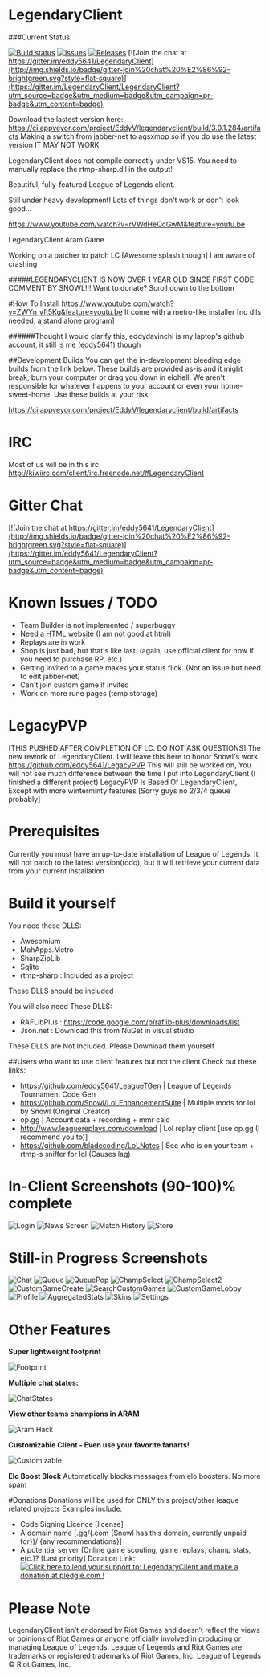LegendaryClient
===============
###Current Status: 

[![Build status](https://img.shields.io/appveyor/ci/EddyV/legendaryclient.svg?style=flat-square)](https://ci.appveyor.com/project/EddyV/legendaryclient/branch/master)
[![Issues](https://img.shields.io/github/issues/LegendaryClient/LegendaryClient.svg?style=flat-square)](https://github.com/eddy5641/LegendaryClient/issues)
[![Releases](https://img.shields.io/github/release/LegendaryClient/LegendaryClient.svg?style=flat-square)](https://github.com/eddy5641/LegendaryClient/releases)
[![Join the chat at https://gitter.im/eddy5641/LegendaryClient](http://img.shields.io/badge/gitter-join%20chat%20%E2%86%92-brightgreen.svg?style=flat-square)](https://gitter.im/LegendaryClient/LegendaryClient?utm_source=badge&utm_medium=badge&utm_campaign=pr-badge&utm_content=badge)

Download the lastest version here: https://ci.appveyor.com/project/EddyV/legendaryclient/build/3.0.1.284/artifacts
    Making a switch from jabber-net to agsxmpp so if you do use the latest version IT MAY NOT WORK

LegendaryClient does not compile correctly under VS15. You need to manually replace the rtmp-sharp.dll in the output!

Beautiful, fully-featured League of Legends client.

Still under heavy development! Lots of things don't work or don't look good...

https://www.youtube.com/watch?v=rVWdHeQcGwM&feature=youtu.be

LegendaryClient Aram Game

Working on a patcher to patch LC [Awesome splash though]
I am aware of crashing

#####LEGENDARYCLIENT IS NOW OVER 1 YEAR OLD SINCE FIRST CODE COMMENT BY SNOWL!!!
Want to donate? Scroll down to the bottom

#How To Install
https://www.youtube.com/watch?v=ZWYn_vft5Kg&feature=youtu.be
It come with a metro-like installer [no dlls needed, a stand alone program]

######Thought I would clarify this, eddydavinchi is my laptop's github account, it still is me (eddy5641) though 

##Development Builds
You can get the in-development bleeding edge builds from the link below.
These builds are provided as-is and it might break, burn your computer or drag you down in elohell.
We aren't responsible for whatever happens to your account or even your home-sweet-home.
Use these builds at your risk.

https://ci.appveyor.com/project/EddyV/legendaryclient/build/artifacts

IRC
===
Most of us will be in this irc
http://kiwiirc.com/client/irc.freenode.net/#LegendaryClient

Gitter Chat
===========
[![Join the chat at https://gitter.im/eddy5641/LegendaryClient](http://img.shields.io/badge/gitter-join%20chat%20%E2%86%92-brightgreen.svg?style=flat-square)](https://gitter.im/eddy5641/LegendaryClient?utm_source=badge&utm_medium=badge&utm_campaign=pr-badge&utm_content=badge)

Known Issues / TODO
===================
* Team Builder is not implemented / superbuggy
* Need a HTML website (I am not good at html)
* Replays are in work
* Shop is just bad, but that's like last. (again, use official client for now if you need to purchase RP, etc.)
* Getting invited to a game makes your status flick. (Not an issue but need to edit jabber-net)
* Can't join custom game if invited
* Work on more rune pages (temp storage)

LegacyPVP
=========
[THIS PUSHED AFTER COMPLETION OF LC. DO NOT ASK QUESTIONS]
The new rework of LegendaryClient. I will leave this here to honor Snowl's work.
https://github.com/eddy5641/LegacyPVP
This will still be worked on, You will not see much difference between the time I put into LegendaryClient (I finished a different project)
LegacyPVP Is Based Of LegendaryClient, Except with more winterminty features [Sorry guys no 2/3/4 queue probably]

Prerequisites
=============

Currently you must have an up-to-date installation of League of Legends. It will not patch to the latest version(todo), but it will retrieve your current data from your current installation

Build it yourself
=================

You need these DLLS:

* Awesomium
* MahApps.Metro
* SharpZipLib
* Sqlite
* rtmp-sharp : Included as a project
 
These DLLS should be included

You will also need These DLLS:
* RAFLibPlus : https://code.google.com/p/raflib-plus/downloads/list
* Json.net : Download this from NuGet in visual studio

These DLLS are Not Included. Please Download them yourself

##Users who want to use client features but not the client
Check out these links:
* https://github.com/eddy5641/LeagueTGen | League of Legends Tournament Code Gen
* https://github.com/Snowl/LoLEnhancementSuite | Multiple mods for lol by Snowl (Original Creator)
* op.gg | Account data + recording + mmr calc
* http://www.leaguereplays.com/download | Lol replay client [use op.gg (I recommend you to)]
* https://github.com/bladecoding/LoLNotes | See who is on your team + rtmp-s sniffer for lol (Causes lag)

In-Client Screenshots (90-100)% complete
=====================

![Login](http://i.imgur.com/RWzqFKv.png)
![News Screen](http://i.imgur.com/cqnoYXF.png)
![Match History](http://i.imgur.com/03K5nmC)
![Store](http://i.imgur.com/1Bq26WV.png)

Still-in Progress Screenshots 
=============================

![Chat](http://puu.sh/5FVHS.png)
![Queue](http://i.imgur.com/yOea3kR.png)
![QueuePop](http://i.imgur.com/KAt5KXR.png)
![ChampSelect](http://i.imgur.com/KEZHtw2.jpg)
![ChampSelect2](http://i.imgur.com/FBK2dw3.jpg)
![CustomGameCreate](http://i.imgur.com/vig8S6P.png)
![SearchCustomGames](http://i.imgur.com/1j5Yw8c.png)
![CustomGameLobby](http://i.imgur.com/Z345BSm.png)
![Profile](http://i.imgur.com/BSLpms5.png)
![AggregatedStats](http://puu.sh/5CHtN.jpg)
![Skins](http://i.imgur.com/Lsz3x4d.jpg)
![Settings](http://i.imgur.com/ZTktZTY.png)

Other Features
======

**Super lightweight footprint**

![Footprint](http://i.imgur.com/BAN9o6X.png)

**Multiple chat states:**

![ChatStates](http://i.imgur.com/TY96nl5.png)

**View other teams champions in ARAM**

![Aram Hack](http://i.imgur.com/Cw5qWM7.jpg)

**Customizable Client - Even use your favorite fanarts!**

![Customizable](http://i.imgur.com/1aaZxDp.png)

**Elo Boost Block**
Automatically blocks messages from elo boosters. No more spam

#Donations
Donations will be used for ONLY this project/other league related projects
Examples include:
* Code Signing Licence [license]
* A domain name [.gg/(.com {Snowl has this domain, currently unpaid for})/ {any recommendations}]
* A potential server (Online game scouting, game replays, champ stats, etc.)? [Last priority]
Donation Link:
<a href='https://pledgie.com/campaigns/27549'><img alt='Click here to lend your support to: LegendaryClient and make a donation at pledgie.com !' src='https://pledgie.com/campaigns/27549.png?skin_name=chrome' border='0' ></a>

Please Note
======
LegendaryClient isn’t endorsed by Riot Games and doesn’t reflect the views or opinions of Riot Games or anyone officially involved in producing or managing League of Legends. League of Legends and Riot Games are trademarks or registered trademarks of Riot Games, Inc. League of Legends © Riot Games, Inc.
